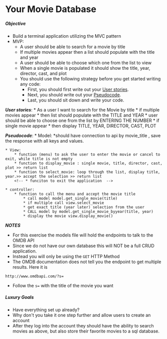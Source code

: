 # Your Movie Database

##### Objective

* Build a terminal application utilizing the MVC pattern
* MVP:
	* A user should be able to search for a movie by title
	* If multiple movies appear then a list should populate with the title and year
	* A user should be able to choose which one from the list to view
	* When a single movie is populated it should show the title, year, director, cast, and plot
    * You should use the following strategy before you get started writing any code:
        * First, you should first write out your [User stories](https://www.mountaingoatsoftware.com/agile/user-stories).
        * Next, you should write out your [Pseudocode](http://programmers.stackexchange.com/questions/136292/what-is-pseudocode).
        * Last, you should sit down and write your code.
    
***User stories***: 
    * As a user I want to search for the Movie by title
        * if multiple movies appear 
            * then list should populate with the TITLE and YEAR
                * user should be able to choose one from the list by ENTERING THE NUMBER
        * if single movie appear 
            * then display TITLE, YEAR, DIRECTOR, CAST, PLOT

***Pseudocode***:
    * Model: 
        *should have connection to api by movie_title , save the response with all keys and values.

    * View:
        * function (menu) to ask the user to enter the movie or cancel to exit, while title is not empty
        * function to display_movie : single movie, title, director, cast, plot >> return list
        * function to select_movie: loop through the list, display title, year.>> accept the selection >> return list
        <!-- * funciton to exit the application  -->

    * controller:
        * function to call the menu and accept the movie title
            * call model model.get_single_movie(title)
            * if multiple call view.select_movie
            * get exact title (year later) selection from the user
            * CALL model by model.get_single_movie_byyear(title, year)
            * display the movie view.display_movie()


***NOTES***

* For this exercise the models file will hold the endpoints to talk to the OMDB API
* Since we do not have our own database this will NOT be a full CRUD application. 
* Instead you will only be using the `GET` HTTP Method 
* The OMDB documentation does not tell you the endpoint to get multiple results. Here it is

```
http://www.omdbapi.com/?s=
```
* Follow the `s=` with the title of the movie you want


##### Luxury Goals

* Have everything set up already? 
* Why don't you take it one step further and allow users to create an account
* After they log into the account they should have the ability to search movies as above, but also store their favorite movies to a sql database.
